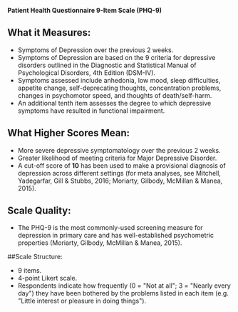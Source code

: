 **Patient Health Questionnaire 9-Item Scale (PHQ-9)**

## What it Measures:
* Symptoms of Depression over the previous 2 weeks.
* Symptoms of Depression are based on the 9 criteria for depressive disorders outlined in the Diagnostic and Statistical Manual of Psychological Disorders, 4th Edition (DSM-IV).
* Symptoms assessed include anhedonia, low mood, sleep difficulties, appetite change, self-deprecating thoughts, concentration problems, changes in psychomotor speed, and thoughts of death/self-harm.
* An additional tenth item assesses the degree to which depressive symptoms have resulted in functional impairment. 

## What Higher Scores Mean:
* More severe depressive symptomatology over the previous 2 weeks.
* Greater likelihood of meeting criteria for Major Depressive Disorder.  
* A cut-off score of **10** has been used to make a provisional diagnosis of depression across different settings (for meta analyses, see Mitchell, Yadegarfar, Gill & Stubbs, 2016; Moriarty, Gilbody, McMillan & Manea, 2015).

## Scale Quality:
* The PHQ-9 is the most commonly-used screening measure for depression in primary care and has well-established psychometric properties (Moriarty, Gilbody, McMillan & Manea, 2015). 

##Scale Structure:
* 9 items.
* 4-point Likert scale.
* Respondents indicate how frequently (0 = "Not at all"; 3 = "Nearly every day") they have been bothered by the problems listed in each item (e.g. "Little interest or pleasure in doing things"). 

